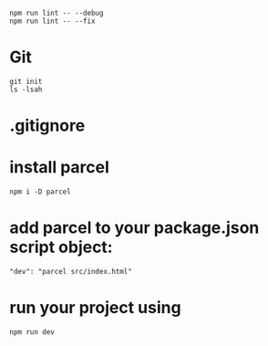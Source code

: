     npm run lint -- --debug
    npm run lint -- --fix


# Git
    git init
    ls -lsah 

# .gitignore

# install parcel
    npm i -D parcel

# add parcel to your package.json script object:
    "dev": "parcel src/index.html"

# run your project using
    npm run dev